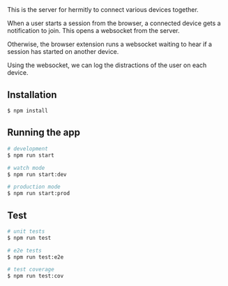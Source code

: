 ##
This is the server for hermitly to connect various devices together.

When a user starts a session from the browser, a connected device gets a notification to join. This opens a websocket from the server.

Otherwise, the browser extension runs a websocket waiting to hear if a session has started on another device. 

Using the websocket, we can log the distractions of the user on each device.

## Installation

```bash
$ npm install
```

## Running the app

```bash
# development
$ npm run start

# watch mode
$ npm run start:dev

# production mode
$ npm run start:prod
```

## Test

```bash
# unit tests
$ npm run test

# e2e tests
$ npm run test:e2e

# test coverage
$ npm run test:cov
```